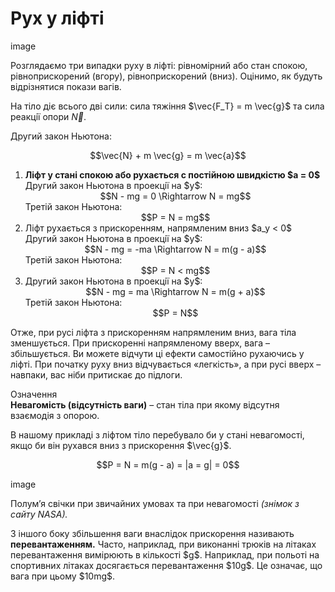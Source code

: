 # Рух у лiфтi

image

Розглядаємо три випадки руху в лiфтi: рiвномiрний або стан спокою, рiвноприскорений (вгору), рiвноприскорений (вниз). Оцiнимо, як будуть вiдрiзнятися покази вагiв.

На тiло дiє всього двi сили: сила тяжiння $\vec{F_Т} = m \vec{g}$ та сила реакцiї опори $\vec{N}$.

Другий закон Ньютона:

<div align="center">$$\vec{N} + m \vec{g} = m \vec{a}$$</div>

<ol>
<li>
<span class="p1"><b>Лiфт у станi спокою або рухається с постiйною швидкiстю $a = 0$</b></span>
Другий закон Ньютона в проекцiї на $y$:
<div align="center">$$N - mg = 0 \Rightarrow N = mg$$</div>
Третiй закон Ньютона:
<div align="center">$$P = N = mg$$</div>
</li>
<li>
Лiфт рухається з прискоренням, напрямленим вниз $a_y < 0$
Другий закон Ньютона в проекцiї на $y$:
<div align="center">$$N - mg = -ma \Rightarrow N = m(g - a)$$</div>
Третiй закон Ньютона:
<div align="center">$$P = N < mg$$</div>
</li>
<li>
Другий закон Ньютона в проекцiї на $y$:
<div align="center">$$N - mg = ma \Rightarrow N = m(g + a)$$</div>
Третiй закон Ньютона:
<div align="center">$$P = N$$</div>
</li>
</ol>

Отже, при русi лiфта з прискоренням напрямленим вниз, вага тiла зменшується. При прискореннi напрямленому вверх, вага – збiльшується. Ви можете вiдчути цi ефекти самостiйно рухаючись у лiфтi. При початку руху вниз вiдчувається «легкiсть», а при русi вверх – навпаки, вас нiби притискає до пiдлоги.

<div class="eoz-wrap">
<span class="eoz">Означення</span>
<div class="eoz-text">
<b>Невагомiсть (вiдсутнiсть ваги)</b> – стан тiла при якому вiдсутня взаємодiя з опорою.
</div>
</div>

<p class="p3">В нашому прикладi з лiфтом тiло перебувало би у станi невагомостi, якщо би вiн рухався вниз з прискорення $\vec{g}$.</p>
<div align="center">$$P = N = m(g - a) = |a = g| = 0$$</div>

image

Полум’я свiчки при звичайних умовах та при невагомостi <i>(знiмок з сайту NASA).</i>

<p class="p3">З iншого боку збiльшення ваги внаслiдок прискорення називають <span class="p1"><b>перевантаженням.</b></span> Часто, наприклад, при виконаннi трюкiв на лiтаках перевантаження вимiрюють в кiлькостi $g$. Наприклад, при польотi на спортивних лiтаках досягається перевантаження $10g$. Це означає, що вага при цьому $10mg$.</p>